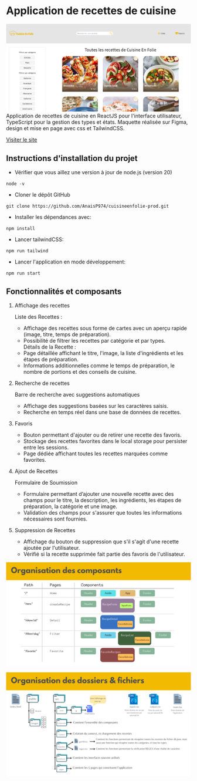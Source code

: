 # Application de recettes de cuisine

![Cuisine en folie](./public/images/cuisine_en_folie.png)  
Application de recettes de cuisine en ReactJS pour l'interface utilisateur, TypeScript pour la gestion des types et états.
Maquette réalisée sur Figma, design et mise en page avec css et TailwindCSS.

[Visiter le site](https://cuisineenfolie-prod.vercel.app/)

## Instructions d'installation du projet

- Vérifier que vous aillez une version à jour de node.js (version 20)  

```git
node -v
```  

- Cloner le dépôt GitHub  

```git
git clone https://github.com/AnaisP974/cuisineenfolie-prod.git
```

- Installer les dépendances avec:

```git
npm install
```

- Lancer tailwindCSS:

```git
npm run tailwind
```

- Lancer l'application en mode développement:

```git
npm run start
```

## Fonctionnalités et composants

1. Affichage des recettes  

    Liste des Recettes :  
    - Affichage des recettes sous forme de cartes avec un aperçu rapide (image, titre, temps de préparation).  
    - Possibilité de filtrer les recettes par catégorie et par types.  
    Détails de la Recette :  
    - Page détaillée affichant le titre, l'image, la liste d'ingrédients et les étapes de préparation.  
    - Informations additionnelles comme le temps de préparation, le nombre de portions et des conseils de cuisine.  

2. Recherche de recettes  

    Barre de recherche avec suggestions automatiques  
    - Affichage des suggestions basées sur les caractères saisis.  
    - Recherche en temps réel dans une base de données de recettes.  

3. Favoris  

    - Bouton permettant d'ajouter ou de retirer une recette des favoris.  
    - Stockage des recettes favorites dans le local storage pour persister entre les sessions.  
    - Page dédiée affichant toutes les recettes marquées comme favorites.  

4. Ajout de Recettes  

    Formulaire de Soumission  
    - Formulaire permettant d’ajouter une nouvelle recette avec des champs pour le titre, la description, les ingrédients, les étapes de préparation, la catégorie et une image.
    - Validation des champs pour s'assurer que toutes les informations nécessaires sont fournies.

5. Suppression de Recettes  

    - Affichage du bouton de suppression que s'il s'agit d'une recette ajoutée par l'utilisateur.
    - Vérifié si la recette supprimée fait partie des favoris de l'utilisateur.

![Organisation des composants](./public/images/organisation_composants.png)  

![Organisation des fichiers](./public/images/organisation_fichiers.png)  
